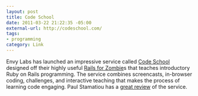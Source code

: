 ```yaml
--- 
layout: post
title: Code School
date: 2011-03-22 21:22:35 -05:00
external-url: http://codeschool.com/
tags:
- programming
category: Link
---
```


Envy Labs has launched an impressive service called <a href="http://codeschool.com/">Code School</a> designed off their highly useful <a href="http://railsforzombies.org/">Rails for Zombie</a>s that teaches introductory Ruby on Rails programming. The service combines screencasts, in-browser coding, challenges, and interactive teaching that makes the process of learning code engaging. Paul Stamatiou has a <a href="http://paulstamatiou.com/code-school-learn-by-doing">great review</a> of the service.
